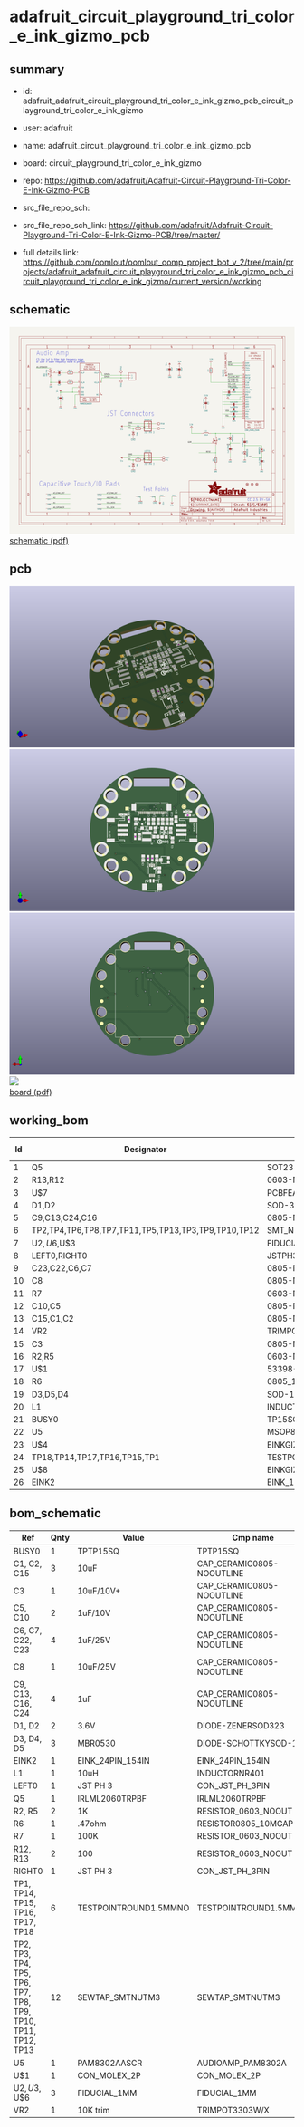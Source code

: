 # adafruit_circuit_playground_tri_color_e_ink_gizmo_pcb
 
## summary 
* id: adafruit_adafruit_circuit_playground_tri_color_e_ink_gizmo_pcb_circuit_playground_tri_color_e_ink_gizmo
* user: adafruit
* name: adafruit_circuit_playground_tri_color_e_ink_gizmo_pcb
* board: circuit_playground_tri_color_e_ink_gizmo
* repo: https://github.com/adafruit/Adafruit-Circuit-Playground-Tri-Color-E-Ink-Gizmo-PCB



* src_file_repo_sch: 
* src_file_repo_sch_link: https://github.com/adafruit/Adafruit-Circuit-Playground-Tri-Color-E-Ink-Gizmo-PCB/tree/master/
* full details link: https://github.com/oomlout/oomlout_oomp_project_bot_v_2/tree/main/projects/adafruit_adafruit_circuit_playground_tri_color_e_ink_gizmo_pcb_circuit_playground_tri_color_e_ink_gizmo/current_version/working  

## schematic  
![](working_schematic_600.png)  
[schematic (pdf)](working_schematic.pdf) 






















## pcb  
![](working_3d_600.png) 
![](working_3d_front_600.png)  
![](working_3d_back_600.png)  
![](working_600.png)  
[board (pdf)](working.pdf)  

## working_bom
| Id | Designator | Footprint | Quantity | Designation | Supplier and ref |  | None | 
| --- | --- | --- | --- | --- | --- | --- | --- | 
| 1 | Q5 | SOT23-3 | 1 | IRLML0100 |  |  | [''] | 
| 2 | R13,R12 | 0603-NO | 2 | 100 |  |  | [''] | 
| 3 | U$7 | PCBFEAT-REV-040 | 1 |  |  |  | [''] | 
| 4 | D1,D2 | SOD-323 | 2 | 3.6V |  |  | [''] | 
| 5 | C9,C13,C24,C16 | 0805-NO | 4 | 1uF |  |  | [''] | 
| 6 | TP2,TP4,TP6,TP8,TP7,TP11,TP5,TP13,TP3,TP9,TP10,TP12 | SMT_NUT_3MM | 12 | SEWTAP_SMTNUTM3 |  |  | [''] | 
| 7 | U$2,U$6,U$3 | FIDUCIAL_1MM | 3 | FIDUCIAL_1MM |  |  | [''] | 
| 8 | LEFT0,RIGHT0 | JSTPH3 | 2 | JST PH 3 |  |  | [''] | 
| 9 | C23,C22,C6,C7 | 0805-NO | 4 | 1uF/25V |  |  | [''] | 
| 10 | C8 | 0805-NO | 1 | 10uF/25V |  |  | [''] | 
| 11 | R7 | 0603-NO | 1 | 100K |  |  | [''] | 
| 12 | C10,C5 | 0805-NO | 2 | 1uF/10V |  |  | [''] | 
| 13 | C15,C1,C2 | 0805-NO | 3 | 10uF |  |  | [''] | 
| 14 | VR2 | TRIMPOT_BOURNS_3303W | 1 | 10K trim |  |  | [''] | 
| 15 | C3 | 0805-NO | 1 | 10uF/10V+ |  |  | [''] | 
| 16 | R2,R5 | 0603-NO | 2 | 1K |  |  | [''] | 
| 17 | U$1 | 53398-0271 | 1 | CON_MOLEX_2P |  |  | [''] | 
| 18 | R6 | 0805_10MGAP | 1 | .47ohm |  |  | [''] | 
| 19 | D3,D5,D4 | SOD-123 | 3 | MBR0530 |  |  | [''] | 
| 20 | L1 | INDUCTOR_4X4MM_NR401 | 1 | 10uH |  |  | [''] | 
| 21 | BUSY0 | TP15SQ | 1 | TPTP15SQ |  |  | [''] | 
| 22 | U5 | MSOP8_0.65MM | 1 | PAM8302AASCR |  |  | [''] | 
| 23 | U$4 | EINKGIZMO_BACK | 1 |  |  |  | [''] | 
| 24 | TP18,TP14,TP17,TP16,TP15,TP1 | TESTPOINT_ROUND_1.5MM_NO | 6 |  |  |  | [''] | 
| 25 | U$8 | EINKGIZMO_FRONT | 1 |  |  |  | [''] | 
| 26 | EINK2 | EINK_154IN | 1 | EINK_24PIN_154IN |  |  | [''] | 


## bom_schematic
| Ref | Qnty | Value | Cmp name | Footprint | Description | Vendor | DNP | 
| --- | --- | --- | --- | --- | --- | --- | --- | 
| BUSY0 | 1 | TPTP15SQ | TPTP15SQ | working:TP15SQ |  |  |  | 
| C1, C2, C15 | 3 | 10uF | CAP_CERAMIC0805-NOOUTLINE | working:0805-NO |  |  |  | 
| C3 | 1 | 10uF/10V+ | CAP_CERAMIC0805-NOOUTLINE | working:0805-NO |  |  |  | 
| C5, C10 | 2 | 1uF/10V | CAP_CERAMIC0805-NOOUTLINE | working:0805-NO |  |  |  | 
| C6, C7, C22, C23 | 4 | 1uF/25V | CAP_CERAMIC0805-NOOUTLINE | working:0805-NO |  |  |  | 
| C8 | 1 | 10uF/25V | CAP_CERAMIC0805-NOOUTLINE | working:0805-NO |  |  |  | 
| C9, C13, C16, C24 | 4 | 1uF | CAP_CERAMIC0805-NOOUTLINE | working:0805-NO |  |  |  | 
| D1, D2 | 2 | 3.6V | DIODE-ZENERSOD323 | working:SOD-323 |  |  |  | 
| D3, D4, D5 | 3 | MBR0530 | DIODE-SCHOTTKYSOD-123 | working:SOD-123 |  |  |  | 
| EINK2 | 1 | EINK_24PIN_154IN | EINK_24PIN_154IN | working:EINK_154IN |  |  |  | 
| L1 | 1 | 10uH | INDUCTORNR401 | working:INDUCTOR_4X4MM_NR401 |  |  |  | 
| LEFT0 | 1 | JST PH 3 | CON_JST_PH_3PIN | working:JSTPH3 |  |  |  | 
| Q5 | 1 | IRLML2060TRPBF | IRLML2060TRPBF | working:SOT23-3 |  |  |  | 
| R2, R5 | 2 | 1K | RESISTOR_0603_NOOUT | working:0603-NO |  |  |  | 
| R6 | 1 | .47ohm | RESISTOR0805_10MGAP | working:0805_10MGAP |  |  |  | 
| R7 | 1 | 100K | RESISTOR_0603_NOOUT | working:0603-NO |  |  |  | 
| R12, R13 | 2 | 100 | RESISTOR_0603_NOOUT | working:0603-NO |  |  |  | 
| RIGHT0 | 1 | JST PH 3 | CON_JST_PH_3PIN | working:JSTPH3 |  |  |  | 
| TP1, TP14, TP15, TP16, TP17, TP18 | 6 | TESTPOINTROUND1.5MMNO | TESTPOINTROUND1.5MMNO | working:TESTPOINT_ROUND_1.5MM_NO |  |  |  | 
| TP2, TP3, TP4, TP5, TP6, TP7, TP8, TP9, TP10, TP11, TP12, TP13 | 12 | SEWTAP_SMTNUTM3 | SEWTAP_SMTNUTM3 | working:SMT_NUT_3MM |  |  |  | 
| U5 | 1 | PAM8302AASCR | AUDIOAMP_PAM8302A | working:MSOP8_0.65MM |  |  |  | 
| U$1 | 1 | CON_MOLEX_2P | CON_MOLEX_2P | working:53398-0271 |  |  |  | 
| U$2, U$3, U$6 | 3 | FIDUCIAL_1MM | FIDUCIAL_1MM | working:FIDUCIAL_1MM |  |  |  | 
| VR2 | 1 | 10K trim | TRIMPOT3303W/X | working:TRIMPOT_BOURNS_3303W |  |  |  | 



